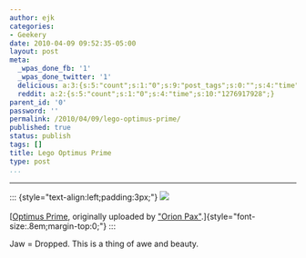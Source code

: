 ```yaml
---
author: ejk
categories:
- Geekery
date: 2010-04-09 09:52:35-05:00
layout: post
meta:
  _wpas_done_fb: '1'
  _wpas_done_twitter: '1'
  delicious: a:3:{s:5:"count";s:1:"0";s:9:"post_tags";s:0:"";s:4:"time";s:10:"1276917927";}
  reddit: a:2:{s:5:"count";s:1:"0";s:4:"time";s:10:"1276917928";}
parent_id: '0'
password: ''
permalink: /2010/04/09/lego-optimus-prime/
published: true
status: publish
tags: []
title: Lego Optimus Prime
type: post
...
```

---

::: {style="text-align:left;padding:3px;"}
[![](%7B%7B%20site.baseurl%20%7D%7D/assets/2010/04/4469637819_45856b5010.jpg)](http://www.flickr.com/photos/orion_pax/4469637819/ "photo sharing")\
\
[[Optimus Prime](http://www.flickr.com/photos/orion_pax/4469637819/), originally uploaded by ["Orion Pax"](http://www.flickr.com/people/orion_pax/).]{style="font-size:.8em;margin-top:0;"}
:::

Jaw = Dropped. This is a thing of awe and beauty.
